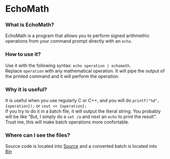 # EchoMath

### What is EchoMath?

EchoMath is a program that allows you to perform signed arithmethic operations from your command prompt directly with an `echo`.

### How to use it?

Use it with the following syntax: `echo operation | echomath`.  
Replace `operation` with any mathematical operation. It will pipe the output of the printed command and it will perform the operation.

### Why it is useful?

It is useful when you use regularly C or C++, and you will do `printf("%d", {operation});` or `cout << {operation};`  
If you try to do it in a batch file, it will output the literal string.
You probably will be like "But, I simply do a `set /a` and next an `echo` to print the result".  
Trust me, this will make batch operations more confortable.


### Where can I see the files?

Source code is located into [Source](https://github.com/anic17/Utilities/tree/master/EchoMath/Source) and a converted batch is located into [Bin](https://github.com/anic17/Utilities/tree/master/EchoMath/Bin)

